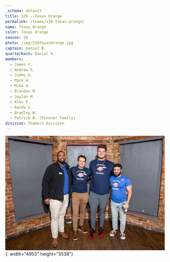 ```yaml
---
_schema: default
title: S28 - Texas Orange
permalink: /teams/s28-texas-orange/
name: Texas Orange
color: Texas Orange
season: 28
photo: /img/S28TexasOrange.jpg
captain: Daniel B.
quarterback: Daniel H.
members:
  - James F.
  - Andrew G.
  - Jimmy G.
  - Mark H.
  - Mike H.
  - Brandon M.
  - Jaylan M.
  - Alex P.
  - Randy S.
  - Bradley W.
  - Patrick B. (Forever Family)
division: Shakers Division
---
```

![](/img/da2-7066.jpg){: width="4953" height="3538"}